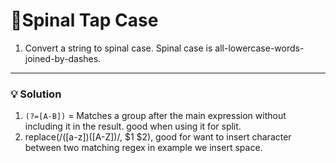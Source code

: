 # 📝Spinal Tap Case

1. Convert a string to spinal case. Spinal case is all-lowercase-words-joined-by-dashes.


---

### 💡 Solution
1. `(?=[A-B])` = Matches a group after the main expression without including it in the result. good when using it for split.
2. replace(/([a-z])([A-Z])/, $1 $2), good for want to insert character between two matching regex in example we insert space.